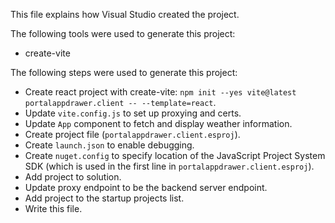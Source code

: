 This file explains how Visual Studio created the project.

The following tools were used to generate this project:
- create-vite

The following steps were used to generate this project:
- Create react project with create-vite: `npm init --yes vite@latest portalappdrawer.client -- --template=react`.
- Update `vite.config.js` to set up proxying and certs.
- Update `App` component to fetch and display weather information.
- Create project file (`portalappdrawer.client.esproj`).
- Create `launch.json` to enable debugging.
- Create `nuget.config` to specify location of the JavaScript Project System SDK (which is used in the first line in `portalappdrawer.client.esproj`).
- Add project to solution.
- Update proxy endpoint to be the backend server endpoint.
- Add project to the startup projects list.
- Write this file.
